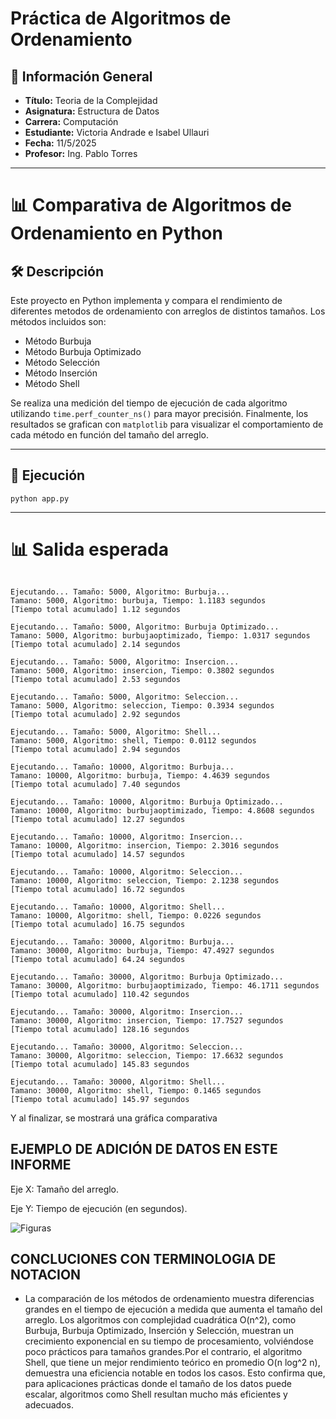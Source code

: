 # Práctica de Algoritmos de Ordenamiento

## 📌 Información General

- **Título:** Teoria de la Complejidad
- **Asignatura:** Estructura de Datos
- **Carrera:** Computación
- **Estudiante:** Victoria Andrade e Isabel Ullauri
- **Fecha:** 11/5/2025
- **Profesor:** Ing. Pablo Torres

---
# 📊 Comparativa de Algoritmos de Ordenamiento en Python

## 🛠️ Descripción

Este proyecto en Python implementa y compara el rendimiento de diferentes metodos de ordenamiento con arreglos de distintos tamaños. Los métodos incluidos son:

- Método Burbuja
- Método Burbuja Optimizado
- Método Selección
- Método Inserción
- Método Shell

Se realiza una medición del tiempo de ejecución de cada algoritmo utilizando `time.perf_counter_ns()` para mayor precisión. Finalmente, los resultados se grafican con `matplotlib` para visualizar el comportamiento de cada método en función del tamaño del arreglo.

---

## 🚀 Ejecución

`python app.py`

---

# 📊 Salida esperada
```plaintext

Ejecutando... Tamaño: 5000, Algoritmo: Burbuja...
Tamano: 5000, Algoritmo: burbuja, Tiempo: 1.1183 segundos
[Tiempo total acumulado] 1.12 segundos

Ejecutando... Tamaño: 5000, Algoritmo: Burbuja Optimizado...
Tamano: 5000, Algoritmo: burbujaoptimizado, Tiempo: 1.0317 segundos
[Tiempo total acumulado] 2.14 segundos

Ejecutando... Tamaño: 5000, Algoritmo: Insercion...
Tamano: 5000, Algoritmo: insercion, Tiempo: 0.3802 segundos
[Tiempo total acumulado] 2.53 segundos

Ejecutando... Tamaño: 5000, Algoritmo: Seleccion...
Tamano: 5000, Algoritmo: seleccion, Tiempo: 0.3934 segundos
[Tiempo total acumulado] 2.92 segundos

Ejecutando... Tamaño: 5000, Algoritmo: Shell...
Tamano: 5000, Algoritmo: shell, Tiempo: 0.0112 segundos
[Tiempo total acumulado] 2.94 segundos

Ejecutando... Tamaño: 10000, Algoritmo: Burbuja...
Tamano: 10000, Algoritmo: burbuja, Tiempo: 4.4639 segundos
[Tiempo total acumulado] 7.40 segundos

Ejecutando... Tamaño: 10000, Algoritmo: Burbuja Optimizado...
Tamano: 10000, Algoritmo: burbujaoptimizado, Tiempo: 4.8608 segundos
[Tiempo total acumulado] 12.27 segundos

Ejecutando... Tamaño: 10000, Algoritmo: Insercion...
Tamano: 10000, Algoritmo: insercion, Tiempo: 2.3016 segundos
[Tiempo total acumulado] 14.57 segundos

Ejecutando... Tamaño: 10000, Algoritmo: Seleccion...
Tamano: 10000, Algoritmo: seleccion, Tiempo: 2.1238 segundos
[Tiempo total acumulado] 16.72 segundos

Ejecutando... Tamaño: 10000, Algoritmo: Shell...
Tamano: 10000, Algoritmo: shell, Tiempo: 0.0226 segundos
[Tiempo total acumulado] 16.75 segundos

Ejecutando... Tamaño: 30000, Algoritmo: Burbuja...
Tamano: 30000, Algoritmo: burbuja, Tiempo: 47.4927 segundos
[Tiempo total acumulado] 64.24 segundos

Ejecutando... Tamaño: 30000, Algoritmo: Burbuja Optimizado...
Tamano: 30000, Algoritmo: burbujaoptimizado, Tiempo: 46.1711 segundos
[Tiempo total acumulado] 110.42 segundos

Ejecutando... Tamaño: 30000, Algoritmo: Insercion...
Tamano: 30000, Algoritmo: insercion, Tiempo: 17.7527 segundos
[Tiempo total acumulado] 128.16 segundos

Ejecutando... Tamaño: 30000, Algoritmo: Seleccion...
Tamano: 30000, Algoritmo: seleccion, Tiempo: 17.6632 segundos
[Tiempo total acumulado] 145.83 segundos

Ejecutando... Tamaño: 30000, Algoritmo: Shell...
Tamano: 30000, Algoritmo: shell, Tiempo: 0.1465 segundos
[Tiempo total acumulado] 145.97 segundos
```

Y al finalizar, se mostrará una gráfica comparativa




## EJEMPLO DE ADICIÓN DE DATOS EN ESTE INFORME

Eje X: Tamaño del arreglo.

Eje Y: Tiempo de ejecución (en segundos).

![Figuras](figuras.png)


##  CONCLUCIONES CON TERMINOLOGIA DE NOTACION 

 - La comparación de los métodos de ordenamiento muestra diferencias grandes en el tiempo de ejecución a medida que aumenta el tamaño del arreglo. Los algoritmos con complejidad cuadrática O(n^2), como Burbuja, Burbuja Optimizado, Inserción y Selección, muestran un crecimiento exponencial en su tiempo de procesamiento, volviéndose poco prácticos para tamaños grandes.Por el contrario, el algoritmo Shell, que tiene un mejor rendimiento teórico en promedio O(n log^2 n), demuestra una eficiencia notable en todos los casos. Esto confirma que, para aplicaciones prácticas donde el tamaño de los datos puede escalar, algoritmos como Shell resultan mucho más eficientes y adecuados. 

